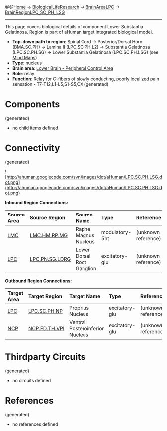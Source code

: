 @@[Home](Home.md) -> [BiologicalLifeResearch](BiologicalLifeResearch.md) -> [BrainAreaLPC](BrainAreaLPC.md) -> [BrainRegionLPC\_SC\_PH\_LSG](BrainRegionLPC_SC_PH_LSG.md)

---


This page covers biological details of component Lower Substantia Gelatinosa.
Region is part of aHuman target integrated biological model.

  * **Top-down path to region**: Spinal Cord -> Posterior/Dorsal Horn (BMA.SC.PH) -> Lamina II (LPC.SC.PH.L2) -> Substantia Gelatinosa (LPC.SC.PH.SG) -> Lower Substantia Gelatinosa (LPC.SC.PH.LSG) (see [Mind Maps](OverallMindMaps.md))
  * **Type**: nucleus
  * **Brain area**: [Lower Brain - Peripheral Control Area](BrainAreaLPC.md)
  * **Role**: relay
  * **Function**: Relay for C-fibers of slowly conducting, poorly localized pain sensation - T7-T12,L1-L5,S1-S5,CX
(generated)
# Components #
(generated)


  * no child items defined

# Connectivity #
(generated)


![http://ahuman.googlecode.com/svn/images/dot/aHuman/LPC.SC.PH.LSG.dot.png](http://ahuman.googlecode.com/svn/images/dot/aHuman/LPC.SC.PH.LSG.dot.png)

**Inbound Region Connections:**

| **Source Area** | **Source Region** | **Source Name** | **Type** | **Reference** |
|:----------------|:------------------|:----------------|:---------|:--------------|
| [LMC](BrainAreaLMC.md) | [LMC.HM.RP.MG](BrainRegionLMC_HM_RP_MG.md) | Raphe Magnus Nucleus | modulatory-5ht | (unknown reference) |
| [LPC](BrainAreaLPC.md) | [LPC.PN.SG.LDRG](BrainRegionLPC_PN_SG_LDRG.md) | Lower Dorsal Root Ganglion | excitatory-glu | (unknown reference) |

**Outbound Region Connections:**

| **Target Area** | **Target Region** | **Target Name** | **Type** | **Reference** |
|:----------------|:------------------|:----------------|:---------|:--------------|
| [LPC](BrainAreaLPC.md) | [LPC.SC.PH.NP](BrainRegionLPC_SC_PH_NP.md) | Proprius Nucleus | excitatory-glu | (unknown reference) |
| [NCP](BrainAreaNCP.md) | [NCP.FD.TH.VPI](BrainRegionNCP_FD_TH_VPI.md) | Ventral Posteroinferior Nucleus | excitatory-glu | (unknown reference) |

# Thirdparty Circuits #
(generated)

  * no circuits defined

# References #
(generated)

  * no references defined
